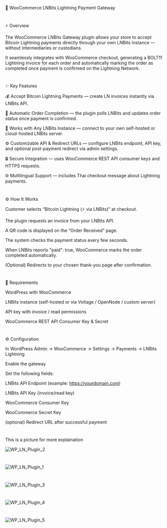 🧩 WooCommerce LNBits Lightning Payment Gateway<br>

#

⚡ Overview<br>

The WooCommerce LNBits Gateway plugin allows your store to accept Bitcoin Lightning payments directly through your own LNBits instance — without intermediaries or custodians.<br>

It seamlessly integrates with WooCommerce checkout, generating a BOLT11 Lightning invoice for each order and automatically marking the order as completed once payment is confirmed on the Lightning Network.<br>

#

✨ Key Features<br>

💰 Accept Bitcoin Lightning Payments — create LN invoices instantly via LNBits API.<br>

🧾 Automatic Order Completion — the plugin polls LNBits and updates order status once payment is confirmed.<br>

🧱 Works with Any LNBits Instance — connect to your own self-hosted or cloud-hosted LNBits server.<br>

⚙️ Customizable API & Redirect URLs — configure LNBits endpoint, API key, and optional post-payment redirect via admin settings.<br>

🔒 Secure Integration — uses WooCommerce REST API consumer keys and HTTPS requests.<br>

🌐 Multilingual Support — includes Thai checkout message about Lightning payments.<br>

#

⚙️ How It Works<br>

Customer selects “Bitcoin Lightning (⚡ via LNBits)” at checkout.<br>

The plugin requests an invoice from your LNBits API.<br>

A QR code is displayed on the “Order Received” page.<br>

The system checks the payment status every few seconds.<br>

When LNBits reports "paid": true, WooCommerce marks the order completed automatically.<br>

(Optional) Redirects to your chosen thank-you page after confirmation.<br>

#

🧠 Requirements<br>

WordPress with WooCommerce<br>

LNBits instance (self-hosted or via Voltage / OpenNode / custom server)<br>

API key with invoice / read permissions<br>

WooCommerce REST API Consumer Key & Secret<br>

#

⚙️ Configuration<br>

In WordPress Admin → WooCommerce → Settings → Payments → LNBits Lightning<br>

Enable the gateway<br>

Set the following fields:<br>

LNBits API Endpoint (example: https://yourdomain.com)<br>

LNBits API Key (invoice/read key)<br>

WooCommerce Consumer Key<br>

WooCommerce Secret Key<br>

(optional) Redirect URL after successful payment<br>

#

This is a picture for more explaination<br>

![WP_LN_Plugin_2](https://github.com/user-attachments/assets/09b57c28-cb21-4c20-b8df-c8db486c607f)

#

![WP_LN_Plugin_1](https://github.com/user-attachments/assets/9cc8b32d-e19d-4545-916a-12ba1253fc02)

#

![WP_LN_Plugin_3](https://github.com/user-attachments/assets/d5d156e3-fd8d-4b1d-9873-3c1b397e4ce9)

#

![WP_LN_Plugin_4](https://github.com/user-attachments/assets/b394cbb7-cf60-4cab-9760-1b8e4af2e8ff)

#

![WP_LN_Plugin_5](https://github.com/user-attachments/assets/5cc3eda3-bd99-45ec-9584-18f7018882bf)
